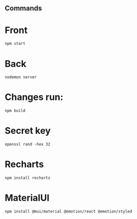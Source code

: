 ## Commands

# Front
`npm start`

# Back
`nodemon server`

# Changes run:
`npm build`

# Secret key 
`openssl rand -hex 32`

# Recharts
`npm install recharts`

# MaterialUI
`npm install @mui/material @emotion/react @emotion/styled`
